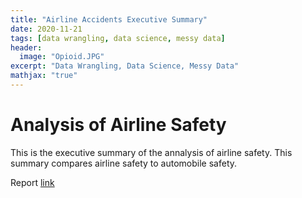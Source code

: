 ```yaml
---
title: "Airline Accidents Executive Summary"
date: 2020-11-21
tags: [data wrangling, data science, messy data]
header:
  image: "Opioid.JPG"
excerpt: "Data Wrangling, Data Science, Messy Data"
mathjax: "true"
---
```


# Analysis of Airline Safety

This is the executive summary of the annalysis of airline safety.  This summary compares airline safety to automobile safety.


Report [link](https://github.com/cbradway72/cbradway72.github.io/blob/master/Final%20Paper%20DSC%20630%20(1).pdf)

